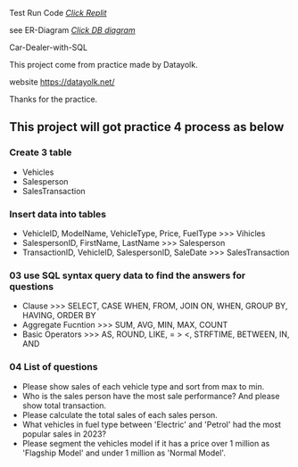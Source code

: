 
Test Run Code [_Click Replit_](https://replit.com/@spanthu/Car-Dealer)

see ER-Diagram [_Click DB diagram_](https://dbdiagram.io/d/Car-Dealer-ER-Diagram-660df7cf03593b6b611f378b)

Car-Dealer-with-SQL

This project come from practice made by Datayolk.

website https://datayolk.net/

Thanks for the practice.

## This project will got practice 4 process as below

### Create 3 table
- Vehicles
- Salesperson
- SalesTransaction

### Insert data into tables
- VehicleID, ModelName, VehicleType, Price, FuelType >>> Vihicles
- SalespersonID, FirstName, LastName >>> Salesperson
- TransactionID, VehicleID, SalespersonID, SaleDate >>> SalesTransaction

### 03 use SQL syntax query data to find the answers for questions
- Clause >>> SELECT, CASE WHEN, FROM, JOIN ON, WHEN, GROUP BY, HAVING, ORDER BY
- Aggregate Fucntion >>> SUM, AVG, MIN, MAX, COUNT
- Basic Operators >>> AS, ROUND, LIKE, = > <, STRFTIME, BETWEEN, IN, AND

### 04 List of questions
- Please show sales of each vehicle type and sort from max to min.
- Who is the sales person have the most sale performance? And please show total transaction.
- Please calculate the total sales of each sales person.
- What vehicles in fuel type between 'Electric' and 'Petrol' had the most popular sales in 2023?
- Please segment the vehicles model if it has a price over 1 million as 'Flagship Model' and under 1 million as 'Normal Model'.
